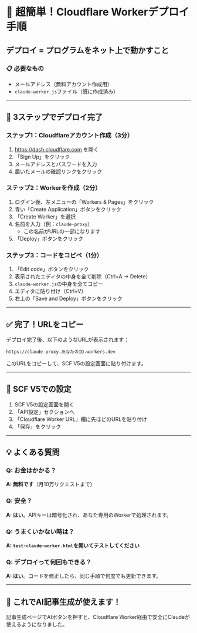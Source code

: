 # 🚀 超簡単！Cloudflare Workerデプロイ手順

## デプロイ = プログラムをネット上で動かすこと

### 📋 必要なもの
- メールアドレス（無料アカウント作成用）
- `claude-worker.js`ファイル（既に作成済み）

---

## 🎯 3ステップでデプロイ完了

### ステップ1：Cloudflareアカウント作成（3分）
1. https://dash.cloudflare.com を開く
2. 「Sign Up」をクリック
3. メールアドレスとパスワードを入力
4. 届いたメールの確認リンクをクリック

### ステップ2：Workerを作成（2分）
1. ログイン後、左メニューの「Workers & Pages」をクリック
2. 青い「Create Application」ボタンをクリック
3. 「Create Worker」を選択
4. 名前を入力（例：`claude-proxy`）
   - この名前がURLの一部になります
5. 「Deploy」ボタンをクリック

### ステップ3：コードをコピペ（1分）
1. 「Edit code」ボタンをクリック
2. 表示されたエディタの中身を全て削除（Ctrl+A → Delete）
3. `claude-worker.js`の中身を全てコピー
4. エディタに貼り付け（Ctrl+V）
5. 右上の「Save and Deploy」ボタンをクリック

---

## ✅ 完了！URLをコピー

デプロイ完了後、以下のようなURLが表示されます：
```
https://claude-proxy.あなたのID.workers.dev
```

このURLをコピーして、SCF V5の設定画面に貼り付けます。

---

## 🔧 SCF V5での設定

1. SCF V5の設定画面を開く
2. 「API設定」セクションへ
3. 「Cloudflare Worker URL」欄に先ほどのURLを貼り付け
4. 「保存」をクリック

---

## 💡 よくある質問

### Q: お金はかかる？
**A: 無料です**（月10万リクエストまで）

### Q: 安全？
**A: はい**。APIキーは暗号化され、あなた専用のWorkerで処理されます。

### Q: うまくいかない時は？
**A: `test-claude-worker.html`を開いてテストしてください**

### Q: デプロイって何回もできる？
**A: はい**。コードを修正したら、同じ手順で何度でも更新できます。

---

## 🎉 これでAI記事生成が使えます！

記事生成ページでAIボタンを押すと、Cloudflare Worker経由で安全にClaudeが使えるようになりました。